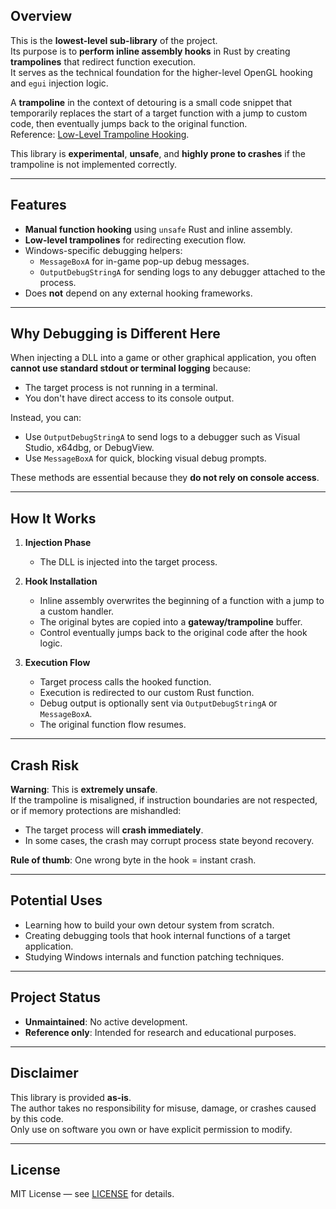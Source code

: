 ## Overview

This is the **lowest-level sub-library** of the project.  
Its purpose is to **perform inline assembly hooks** in Rust by creating **trampolines** that redirect function execution.  
It serves as the technical foundation for the higher-level OpenGL hooking and `egui` injection logic.

A **trampoline** in the context of detouring is a small code snippet that temporarily replaces the start of a target function with a jump to custom code, then eventually jumps back to the original function.  
Reference: [Low-Level Trampoline Hooking](https://en.wikipedia.org/wiki/Trampoline_(computing)).

This library is **experimental**, **unsafe**, and **highly prone to crashes** if the trampoline is not implemented correctly.

---

## Features

- **Manual function hooking** using `unsafe` Rust and inline assembly.
- **Low-level trampolines** for redirecting execution flow.
- Windows-specific debugging helpers:
  - `MessageBoxA` for in-game pop-up debug messages.
  - `OutputDebugStringA` for sending logs to any debugger attached to the process.
- Does **not** depend on any external hooking frameworks.

---

## Why Debugging is Different Here

When injecting a DLL into a game or other graphical application, you often **cannot use standard stdout or terminal logging** because:
- The target process is not running in a terminal.
- You don't have direct access to its console output.

Instead, you can:
- Use `OutputDebugStringA` to send logs to a debugger such as Visual Studio, x64dbg, or DebugView.
- Use `MessageBoxA` for quick, blocking visual debug prompts.

These methods are essential because they **do not rely on console access**.

---

## How It Works

1. **Injection Phase**  
   - The DLL is injected into the target process.

2. **Hook Installation**  
   - Inline assembly overwrites the beginning of a function with a jump to a custom handler.
   - The original bytes are copied into a **gateway/trampoline** buffer.
   - Control eventually jumps back to the original code after the hook logic.

3. **Execution Flow**  
   - Target process calls the hooked function.
   - Execution is redirected to our custom Rust function.
   - Debug output is optionally sent via `OutputDebugStringA` or `MessageBoxA`.
   - The original function flow resumes.

---

## Crash Risk

**Warning**: This is **extremely unsafe**.  
If the trampoline is misaligned, if instruction boundaries are not respected, or if memory protections are mishandled:
- The target process will **crash immediately**.
- In some cases, the crash may corrupt process state beyond recovery.

**Rule of thumb**: One wrong byte in the hook = instant crash.

---

## Potential Uses

- Learning how to build your own detour system from scratch.
- Creating debugging tools that hook internal functions of a target application.
- Studying Windows internals and function patching techniques.

---

## Project Status

- **Unmaintained**: No active development.
- **Reference only**: Intended for research and educational purposes.

---

## Disclaimer

This library is provided **as-is**.  
The author takes no responsibility for misuse, damage, or crashes caused by this code.  
Only use on software you own or have explicit permission to modify.

---

## License

MIT License — see [LICENSE](LICENSE) for details.